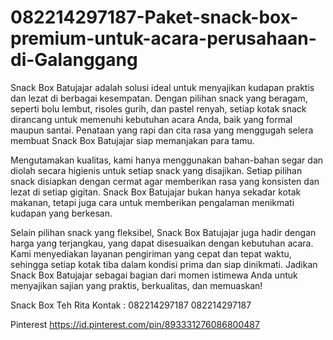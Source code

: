 # 082214297187-Paket-snack-box-premium-untuk-acara-perusahaan-di-Galanggang
Snack Box Batujajar adalah solusi ideal untuk menyajikan kudapan praktis dan lezat di berbagai kesempatan. Dengan pilihan snack yang beragam, seperti bolu lembut, risoles gurih, dan pastel renyah, setiap kotak snack dirancang untuk memenuhi kebutuhan acara Anda, baik yang formal maupun santai. Penataan yang rapi dan cita rasa yang menggugah selera membuat Snack Box Batujajar siap memanjakan para tamu.

Mengutamakan kualitas, kami hanya menggunakan bahan-bahan segar dan diolah secara higienis untuk setiap snack yang disajikan. Setiap pilihan snack disiapkan dengan cermat agar memberikan rasa yang konsisten dan lezat di setiap gigitan. Snack Box Batujajar bukan hanya sekadar kotak makanan, tetapi juga cara untuk memberikan pengalaman menikmati kudapan yang berkesan.

Selain pilihan snack yang fleksibel, Snack Box Batujajar juga hadir dengan harga yang terjangkau, yang dapat disesuaikan dengan kebutuhan acara. Kami menyediakan layanan pengiriman yang cepat dan tepat waktu, sehingga setiap kotak tiba dalam kondisi prima dan siap dinikmati. Jadikan Snack Box Batujajar sebagai bagian dari momen istimewa Anda untuk menyajikan sajian yang praktis, berkualitas, dan memuaskan!

Snack Box Teh Rita
Kontak :
082214297187
082214297187

Pinterest
https://id.pinterest.com/pin/893331276086800487
